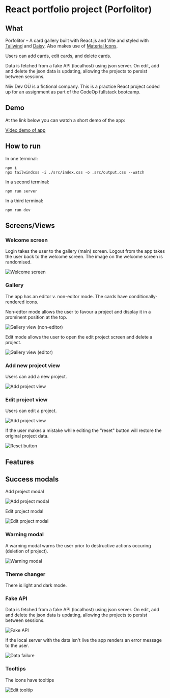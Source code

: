 # React portfolio project (Porfolitor)

## What

Porfolitor – A card gallery built with React.js and Vite and styled with [Tailwind](https://tailwindcss.com/) and [Daisy](https://daisyui.com/). Also makes use of [Material Icons](https://mui.com/material-ui/material-icons/).

Users can add cards, edit cards, and delete cards.

Data is fetched from a fake API (localhost) using json server. On edit, add and delete the json data is updating, allowing the projects to persist between sessions.

Niiv Dev OÜ is a fictional company. This is a practice React project coded up for an assignment as part of the CodeOp fullstack bootcamp.

## Demo

At the link below you can watch a short demo of the app:

[Video demo of app](https://twitter.com/niamh_codes/status/1751604840378020146)

## How to run

In one terminal:

```
npm i
npx tailwindcss -i ./src/index.css -o .src/output.css --watch
```

In a second terminal:

```
npm run server
```

In a third terminal:

```
npm run dev
```

## Screens/Views

### Welcome screen

Login takes the user to the gallery (main) screen. Logout from the app takes the user back to the welcome screen. The image on the welcome screen is randomised.

![Welcome screen](imgs/welcome-screen.png)

### Gallery

The app has an editor v. non-editor mode. The cards have conditionally-rendered icons.

Non-edtor mode allows the user to favour a project and display it in a prominent position at the top.

![Gallery view (non-editor)](imgs/gallery-noeditor.png)

Edit mode allows the user to open the edit project screen and delete a project.

![Gallery view (editor)](imgs/gallery-editor.png)

### Add new project view

Users can add a new project.

![Add project view](imgs/add-new-project.png)

### Edit project view

Users can edit a project.

![Add project view](imgs/edit-project.png)

If the user makes a mistake while editing the "reset" button will restore the original project data.

![Reset button](imgs/reset-button.png)

## Features

## Success modals

Add project modal

![Add project modal](imgs/add-modal.png)

Edit project modal

![Edit project modal](imgs/edit-modal.png)

### Warning modal

A warning modal warns the user prior to destructive actions occuring (deletion of project).

![Warning modal](imgs/delete-modal.png)

### Theme changer

There is light and dark mode.

### Fake API

Data is fetched from a fake API (localhost) using json server. On edit, add and delete the json data is updating, allowing the projects to persist between sessions.

![Fake API](imgs/json-data.png)

If the local server with the data isn't live the app renders an error message to the user.

![Data failure](imgs/data-error-message.png)

### Tooltips

The icons have tooltips

![Edit tooltip](imgs/edit-tooltip.png)
